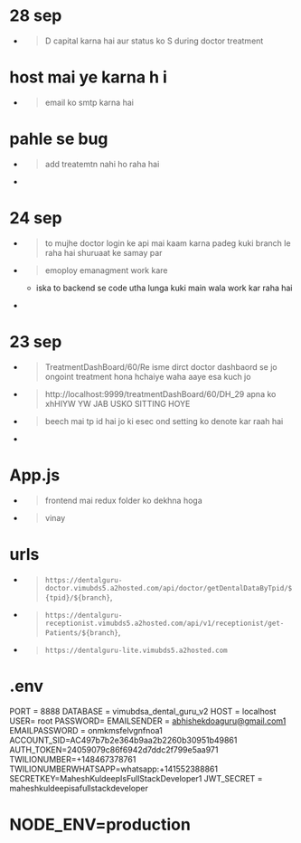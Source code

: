 # 28 sep
- > D capital karna hai aur status ko S during doctor treatment

# host mai ye karna h i
- > email ko smtp karna hai 

# pahle se bug
- > add treatemtn nahi ho raha hai 
- > 

# 24 sep
- > to mujhe doctor login ke api mai kaam karna padeg kuki branch le raha hai shuruaat ke samay par
<!-- - > addtreatment nahi hua superadin ki jagah se -->
<!-- - > quick prescriition mai data aa jaye -->
- > emoploy emanagment work kare 
    - iska to backend se code utha lunga kuki main wala work kar raha hai 
<!-- - > email send nahi ho raha i -->
<!-- - > prescription mai desease bhi dikhani hai
- > treatmentSuggestion kok medical detail table mai deseasd bhi -->
- > 


# 23 sep
- > TreatmentDashBoard/60/Re isme dirct doctor dashbaord se jo ongoint treatment hona hchaiye waha aaye esa kuch jo 
- > http://localhost:9999/treatmentDashBoard/60/DH_29 apna ko xhHIYW YW JAB USKO SITTING HOYE 
- > beech mai tp id hai jo ki esec ond setting ko denote kar raah hai 
- > 

# App.js
<!-- - > code mai dekhna pdega ki kya kya import kiya gay hai jo receptionist app.js -->
<!-- - > and jo bhi receptionist ke app.js mai imported hai wo filed bhi is server mai exist kar rahe ho aur code bhi same ho -->
<!-- - > middleware folder ke code same hai ki nahi kuki dono mai hai  -->
<!-- - > app.js and scheduler same hone chhaiye  -->
- > frontend mai redux folder ko dekhna hoga
- > vinay

# urls 
- >  `https://dentalguru-doctor.vimubds5.a2hosted.com/api/doctor/getDentalDataByTpid/${tpid}/${branch}`,
- > `https://dentalguru-receptionist.vimubds5.a2hosted.com/api/v1/receptionist/get-Patients/${branch}`,
- > `https://dentalguru-lite.vimubds5.a2hosted.com`


# .env
PORT = 8888
DATABASE = vimubdsa_dental_guru_v2
HOST = localhost
USER= root
PASSWORD=
EMAILSENDER = abhishekdoaguru@gmail.com1
EMAILPASSWORD  = onmkmsfelvgnfnoa1
ACCOUNT_SID=AC497b7b2e364b9aa2b2260b30951b49861
AUTH_TOKEN=24059079c86f6942d7ddc2f799e5aa971
TWILIONUMBER=+148467378761
TWILIONUMBERWHATSAPP=whatsapp:+141552388861
SECRETKEY=MaheshKuldeepIsFullStackDeveloper1
JWT_SECRET = maheshkuldeepisafullstackdeveloper
# NODE_ENV=production
